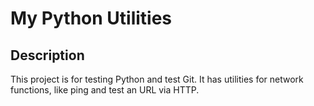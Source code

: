 # My Python Utilities

## Description

This project is for testing Python and test Git.
It has utilities for network functions, like ping and test an URL via HTTP.
